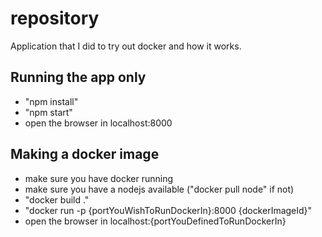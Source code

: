 # repository
Application that I did to try out docker and how it works.

## Running the app only
- "npm install"
- "npm start"
- open the browser in localhost:8000

## Making a docker image
- make sure you have docker running
- make sure you have a nodejs available ("docker pull node" if not)
- "docker build ."
- "docker run -p {portYouWishToRunDockerIn}:8000 {dockerImageId}"
- open the browser in localhost:{portYouDefinedToRunDockerIn}
